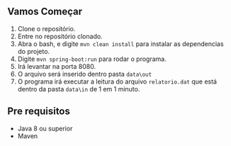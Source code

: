 ## Vamos Começar

1. Clone o repositório.
2. Entre no repositório clonado.
3. Abra o bash, e digite `mvn clean install` para instalar as dependencias do projeto.
4. Digite `mvn spring-boot:run` para rodar o programa.
5. Irá levantar na porta 8080.
6. O arquivo será inserido dentro pasta `data\out`
7. O programa irá executar a leitura do arquivo `relatorio.dat` que está dentro da pasta `data\in` de 1 em 1 minuto.

## Pre requisitos

- Java 8 ou superior
- Maven
